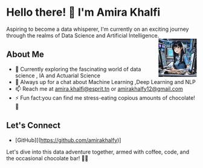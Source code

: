 # Hello there! 👋 I'm Amira Khalfi

Aspiring to become a data whisperer, I'm currently on an exciting journey through the realms of Data Science and Artificial Intelligence.
  <img src="https://github.com/amirakhalfy/amirakhalfy/blob/f5b2ad3ce605996f733411c610a385cd3dc27159/profile.jpeg" align="right" width="20%"/>

## About Me

- 🌱 Currently exploring the fascinating world of data science , IA and Actuarial Science
- 💬 Always up for a chat about Machine Learning ,Deep Learning and NLP
- 📫 Reach me at amira.khalfi@esprit.tn or amirakhalfy12@gmail.com
- ⚡ Fun fact:you can find me stress-eating copious amounts of chocolate! 🍫


## Let's Connect

- [GitHub][(https://github.com/amirakhalfy)]

Let's dive into this data adventure together, armed with coffee, code, and the occasional chocolate bar! 🚀🍫
